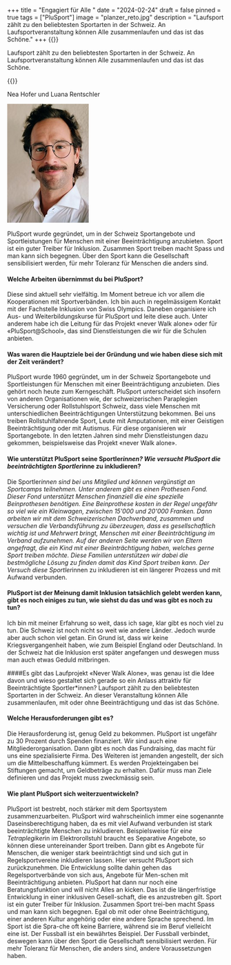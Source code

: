 +++
title = "Engagiert für Alle "
date = "2024-02-24"
draft = false
pinned = true
tags = ["PluSport"]
image = "planzer_reto.jpg"
description = "Laufsport zählt zu den beliebtesten Sportarten in der Schweiz. An Laufsportveranstaltung können Alle zusammenlaufen und das ist das Schöne."
+++
{{<lead>}}

Laufsport zählt zu den beliebtesten Sportarten in der Schweiz. An Laufsportveranstaltung können Alle zusammenlaufen und das ist das Schöne.

{{</lead>}}

Nea Hofer und Luana Rentschler





![Foto: ZVG Reto Planzer](bild1.jpg "Reto Planzer")



PluSport wurde gegründet, um in der Schweiz Sportangebote und Sportleistungen für Menschen mit einer Beeinträchtigung anzubieten. Sport ist ein guter Treiber für Inklusion. Zusammen Sport treiben macht Spass und man kann sich begegnen. Über den Sport kann die Gesellschaft sensibilisiert werden, für mehr Toleranz für Menschen die anders sind.

#### Welche Arbeiten übernimmst du bei PluSport? 
Diese sind aktuell sehr vielfältig. Im Moment betreue ich vor allem die Kooperationen mit Sportverbänden. Ich bin auch in regelmässigem Kontakt mit der Fachstelle Inklusion von Swiss Olympics. Daneben organisiere ich Aus- und Weiterbildungskurse für PluSport und leite diese auch. Unter anderem habe ich die Leitung für das Projekt «never Walk alone» oder für «PluSport@School», das sind Dienstleistungen die wir für die Schulen anbieten. 

#### Was waren die Hauptziele bei der Gründung und wie haben diese sich mit der Zeit verändert?
PluSport wurde 1960 gegründet, um in der Schweiz Sportangebote und Sportleistungen für Menschen mit einer Beeinträchtigung anzubieten. Dies gehört noch heute zum Kerngeschäft. PluSport unterscheidet sich insofern von anderen Organisationen wie, der schweizerischen Paraplegien Versicherung oder Rollstuhlsport Schweiz, dass viele Menschen mit unterschiedlichen Beeinträchtigungen Unterstützung bekommen. Bei uns treiben Rollstuhlfahrende Sport, Leute mit Amputationen, mit einer Geistigen Beeinträchtigung oder mit Autismus. Für diese organisieren wir Sportangebote. In den letzten Jahren sind mehr Dienstleistungen dazu gekommen, beispielsweise das Projekt «never Walk alone».


#### Wie unterstützt PluSport seine Sportler*innen? Wie versucht PluSport die beeinträchtigten Sportler*inne zu inkludieren?
Die Sportler*innen sind bei uns Mitglied und können vergünstigt an Sportcamps teilnehmen. Unter anderem gibt es einen Prothesen Fond. Dieser Fond unterstützt Menschen finanziell die eine spezielle Beinprothesen benötigen. Eine Beinprothese kosten in der Regel ungefähr so viel wie ein Kleinwagen, zwischen 15'000 und 20'000 Franken.
Dann arbeiten wir mit dem Schweizerischen Dachverband, zusammen und versuchen die Verbandsführung zu überzeugen, dass es gesellschaftlich wichtig ist und Mehrwert bringt, Menschen mit einer Beeinträchtigung im Verband aufzunehmen. 
Auf der anderen Seite werden wir von Eltern angefragt, die ein Kind mit einer Beeinträchtigung haben, welches gerne Sport treiben möchte. Diese Familien unterstützen wir dabei die bestmögliche Lösung zu finden damit das Kind Sport treiben kann. Der Versuch diese Sportler*innen zu inkludieren ist ein längerer Prozess und mit Aufwand verbunden.

#### PluSport ist der Meinung damit Inklusion tatsächlich gelebt werden kann, gibt es noch einiges zu tun, wie siehst du das und was gibt es noch zu tun? 
Ich bin mit meiner Erfahrung so weit, dass ich sage, klar gibt es noch viel zu tun. Die Schweiz ist noch nicht so weit wie andere Länder. Jedoch wurde aber auch schon viel getan. Ein Grund ist, dass wir keine Kriegsvergangenheit haben, wie zum Beispiel England oder Deutschland. In der Schweiz hat die Inklusion erst später angefangen und deswegen muss man auch etwas Geduld mitbringen.

####Es gibt das Laufprojekt «Never Walk Alone», was genau ist die Idee davon und wieso gestaltet sich gerade so ein Anlass attraktiv für Beeinträchtigte Sportler*innen? 
Laufsport zählt zu den beliebtesten Sportarten in der Schweiz. An dieser Veranstaltung können Alle zusammenlaufen, mit oder ohne Beeinträchtigung und das ist das Schöne. 


#### Welche Herausforderungen gibt es? 
Die Herausforderung ist, genug Geld zu bekommen. PluSport ist ungefähr zu 30 Prozent durch Spenden finanziert. Wir sind auch eine Mitgliederorganisation. Dann gibt es noch das Fundraising, das macht für uns eine spezialisierte Firma. Des Weiteren ist jemanden angestellt, der sich um die Mittelbeschaffung kümmert. Es werden Projekteingaben bei Stiftungen gemacht, um Geldbeträge zu erhalten. Dafür muss man Ziele definieren und das Projekt muss zweckmässig sein. 

#### Wie plant PluSport sich weiterzuentwickeln?
PluSport ist bestrebt, noch stärker mit dem Sportsystem zusammenzuarbeiten. PluSport wird wahrscheinlich immer eine sogenannte Daseinsberechtigung haben, da es mit viel Aufwand verbunden ist stark beeinträchtigte Menschen zu inkludieren. Beispielsweise für ein*e Tetraplegiker*in im Elektrorollstuhl braucht es Separative Angebote, so können diese untereinander Sport treiben. 
Dann gibt es Angebote für Menschen, die weniger stark beeinträchtigt sind und sich gut in Regelsportvereine inkludieren lassen. Hier versucht PluSport sich zurückzunehmen. Die Entwicklung sollte dahin gehen das Regelsportverbände von sich aus, Angebote für Men-schen mit Beeinträchtigung anbieten. PluSport hat dann nur noch eine Beratungsfunktion und will nicht Alles an kicken. Das ist die längerfristige Entwicklung in einer inklusiven Gesell-schaft, die es anzustreben gilt. Sport ist ein guter Treiber für Inklusion. Zusammen Sport trei-ben macht Spass und man kann sich begegnen. Egal ob mit oder ohne Beeinträchtigung, einer anderen Kultur angehörig oder eine andere Sprache sprechend. Im Sport ist die Spra-che oft keine Barriere, während sie im Beruf vielleicht eine ist. Der Fussball ist ein bewährtes Beispiel. Der Fussball verbindet, deswegen kann über den Sport die Gesellschaft sensibilisiert werden. Für mehr Toleranz für Menschen, die anders sind, andere Voraussetzungen haben.



